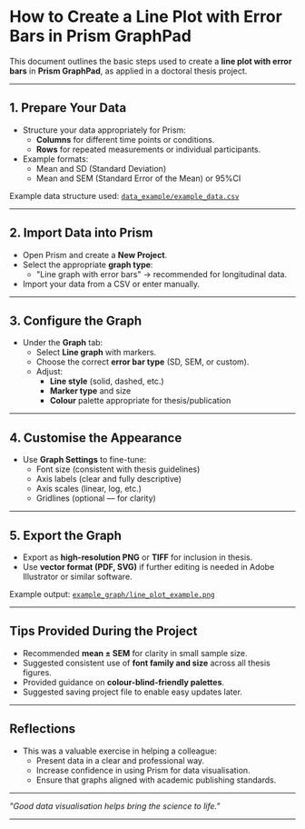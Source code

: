 # How to Create a Line Plot with Error Bars in Prism GraphPad

This document outlines the basic steps used to create a **line plot with error bars** in **Prism GraphPad**, as applied in a doctoral thesis project.

---

## 1. Prepare Your Data

- Structure your data appropriately for Prism:
  - **Columns** for different time points or conditions.
  - **Rows** for repeated measurements or individual participants.
- Example formats:
  - Mean and SD (Standard Deviation)
  - Mean and SEM (Standard Error of the Mean) or 95%CI

Example data structure used: [`data_example/example_data.csv`](../data_example/example_data.csv)

---

## 2. Import Data into Prism

- Open Prism and create a **New Project**.
- Select the appropriate **graph type**:
  - "Line graph with error bars" → recommended for longitudinal data.
- Import your data from a CSV or enter manually.

---

## 3. Configure the Graph

- Under the **Graph** tab:
  - Select **Line graph** with markers.
  - Choose the correct **error bar type** (SD, SEM, or custom).
  - Adjust:
    - **Line style** (solid, dashed, etc.)
    - **Marker type** and size
    - **Colour** palette appropriate for thesis/publication

---

## 4. Customise the Appearance

- Use **Graph Settings** to fine-tune:
  - Font size (consistent with thesis guidelines)
  - Axis labels (clear and fully descriptive)
  - Axis scales (linear, log, etc.)
  - Gridlines (optional — for clarity)

---

## 5. Export the Graph

- Export as **high-resolution PNG** or **TIFF** for inclusion in thesis.
- Use **vector format (PDF, SVG)** if further editing is needed in Adobe Illustrator or similar software.

Example output: [`example_graph/line_plot_example.png`](../example_graph/line_plot_example.png)

---

## Tips Provided During the Project

- Recommended **mean ± SEM** for clarity in small sample size.
- Suggested consistent use of **font family and size** across all thesis figures.
- Provided guidance on **colour-blind-friendly palettes**.
- Suggested saving project file to enable easy updates later.

---

## Reflections

- This was a valuable exercise in helping a colleague:
  - Present data in a clear and professional way.
  - Increase confidence in using Prism for data visualisation.
  - Ensure that graphs aligned with academic publishing standards.

---

*"Good data visualisation helps bring the science to life."*

---

